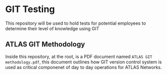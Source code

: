 # GIT Testing

This repository will be used to hold tests for potential employees to determine their level of knowledge using GIT

## ATLAS GIT Methodology

Inside this repository, at the root, is a PDF document named `ATLAS GIT methodology.pdf`, this document outlines how GIT version control system is used as critical componenet of day to day operations for ATLAS Networks.